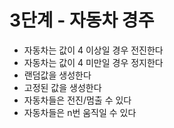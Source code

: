 # 3단계 - 자동차 경주
- 자동차는 값이 4 이상일 경우 전진한다
- 자동차는 값이 4 미만일 경우 정지한다
- 랜덤값을 생성한다
- 고정된 값을 생성한다
- 자동차들은 전진/멈출 수 있다
- 자동차들은 n번 움직일 수 있다